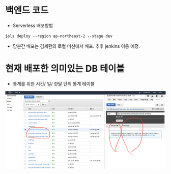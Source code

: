 # 백엔드 코드

* Serverless 배포방법

`$sls deploy --region ap-northeast-2 --stage dev`

* 당분간 배포는 김세환의 로컬 머신에서 배포. 추후 jenkins 이용 예정.

# 현재 배포한 의미있는 DB 테이블

* 통계를 위한 시간/ 일/ 한달 단위 통계 테이블

![1](./images/1.png)

